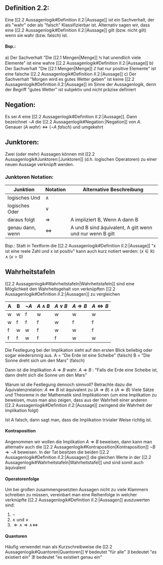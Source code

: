 ## Definition 2.2:
Eine [[2.2 Aussagenlogik#Definition $II.2$:|Aussage]] ist ein Sachverhalt, der als "wahr" oder als "falsch" Klassifizierbar ist. Alternativ sagen wir, dass eine [[2.2 Aussagenlogik#Definition $II.2$:|Aussage]] gilt (bzw. nicht gilt) wenn sie wahr (bzw. falsch) ist.

#### Bsp.:
a) Der Sachverhalt "Die [[2.1 Mengen|Menge]] $\mathbb N$ hat unendlich viele Elemente" ist eine wahre [[2.2 Aussagenlogik#Definition $II.2$:|Aussage]]
b) Der Sachverhalt "Die [[2.1 Mengen|Menge]] $\mathbb Z$ hat nur positive Elemente" ist eine falsche [[2.2 Aussagenlogik#Definition $II.2$:|Aussage]]
c) Der Sachverhalt "Morgen wird es gutes Wetter geben" ist keine [[2.2 Aussagenlogik#Definition $II.2$:|Aussage]] im Sinne der Aussagenlogik, denn der Begriff "gutes Wetter" ist subjektiv und nicht präzise definiert

## Negation:
Es sei $A$ eine [[2.2 Aussagenlogik#Definition $II.2$:|Aussage]]. Dann bezeichnet $\lnot A$ die [[2.2 Aussagenlogik#Negation:|Negation]] von $A$. Genauer $(A\ wahr) \Leftrightarrow (\lnot A\ falsch)$ und umgekehrt

## Junktoren:
Zwei (oder mehr) Aussagen können mit [[2.2 Aussagenlogik#Junktoren:|Junktoren]] (d.h. logischen Operatoren) zu einer neuen Aussage verknüpft werden.

### Junktoren Notation:
Junktion | Notation | Alternative Beschreibung
--- | --- | ---
logisches Und | $\land$ | 
logisches Oder | $\lor$ | 
daraus folgt | $\Rightarrow$ | A impliziert B, Wenn A dann B
genau dann, wenn | $\Leftrightarrow$ | A und B sind äquivalent, A gilt wenn und nur wenn B gilt 

Bsp.:
Statt in Textform die [[2.2 Aussagenlogik#Definition $II.2$:|Aussage]] "x ist eine reele  Zahl und x ist positiv" kann auch kurz notiert werden:
$(x \in \mathbb R) \land (x > 0)$

## Wahrheitstafeln
[[2.2 Aussagenlogik#Wahrheitstafeln|Wahrheitstafeln]] sind eine Möglichkeit den Wahrheitsgehalt von verknüpften [[2.2 Aussagenlogik#Definition $II.2$:|Aussagen]] zu vergleichen

A | B | $\lnot A$ | $A \land B$ | $A \lor B$ | $A \Rightarrow B$ | $A \Leftrightarrow B$ 
--- | --- | --- | --- | --- | --- | ---
w | w | f | w | w | w | w
w | f | f | f | w | f | f
f | w | w | f | w | w | f
f | f | w | f | f | w | w

Die Festlegung bei der Implikation sieht auf den ersten Blick beliebig oder sogar wiedersinnig aus.
A = "Die Erde ist eine Scheibe" (falsch)
B = "Die Sonne dreht sich um den Mars" (falsch)

Dann ist die Implikation $A \Rightarrow B$ wahr.
$A \Rightarrow B$ : "Falls die Erde eine Scheibe ist, dann dreht sich die Sonne um den Mars"

Warum ist die Festlegung dennoch sinnvoll?
Betrachte dazu die Äquivalenzrelation:
$A \Leftrightarrow B$ ist äquivalent zu $(A \Rightarrow B) \land (A \Leftarrow B)$ 
Viele Sätze und Theoreme in der Mathematik sind Implikationen
(um eine Implikation zu beweisen, muss man also zeigen, dass aus der Wahrheit einer anderen [[2.2 Aussagenlogik#Definition $II.2$:|Aussage]] zwingend die Wahrheit der Implikation folgt)

Ist A falsch, dann sagt man, dass die Implikation trivialer Weise richtig ist. 

#### Kontraposition
Angenommen wir wollen die Implikation $A \Rightarrow B$ beweisen, dann kann man alternativ auch die [[2.2 Aussagenlogik#Kontraposition|Kontraposition]] $\lnot B \Rightarrow \lnot A$ beweisen. In der Tat besitzen die beiden [[2.2 Aussagenlogik#Definition $II.2$:|Aussagen]] die gleichen Werte in der [[2.2 Aussagenlogik#Wahrheitstafeln|Wahrheitstafel]] und sind somit auch äquivalent

#### Operatorenfolge
Um bei großen zusammengesetzten Aussagen nicht zu viele Klammern schreiben zu müssen, vereinbart man eine Reihenfolge in welcher verknüpfte [[2.2 Aussagenlogik#Definition $II.2$:|Aussagen]] auszuwerten sind:
1. $\lnot$
2. $\land$ und $\lor$
3. $\Leftarrow \land \Rightarrow \land \Leftrightarrow$ 

#### Quantoren
Häufig verwendet man als Kurzschreibweise die [[2.2 Aussagenlogik#Quantoren|Quantoren]]
$\forall$ bedeutet "für alle"
$\exists$ bedeutet "es existiert ein"
$\exists !$ bedeutet "es existiert genau ein"

